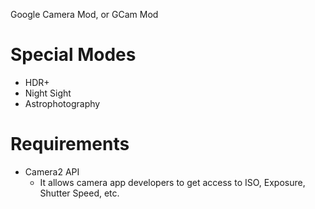 Google Camera Mod, or GCam Mod 

# Special Modes
- HDR+
- Night Sight
- Astrophotography
# Requirements
- Camera2 API
	- It allows camera app developers to get access to ISO, Exposure, Shutter Speed, etc.
